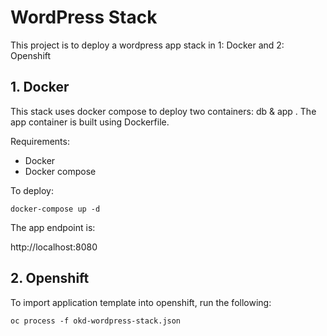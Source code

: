 # WordPress Stack

This project is to deploy a wordpress app stack in 1: Docker and 2: Openshift

## 1. Docker
This stack uses docker compose to deploy two containers: db & app .
The app container is built using Dockerfile.

Requirements:

- Docker
- Docker compose

To deploy:

`docker-compose up -d`

The app endpoint is:

http://localhost:8080

## 2. Openshift

To import application template into openshift, run the following:

`oc process -f okd-wordpress-stack.json`

